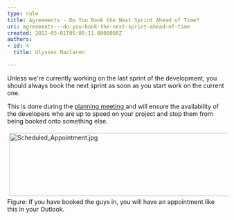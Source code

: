 ```yaml
---
type: rule
title: Agreements - Do You Book the Next Sprint Ahead of Time?
uri: agreements---do-you-book-the-next-sprint-ahead-of-time
created: 2012-05-01T05:09:11.0000000Z
authors:
- id: 4
  title: Ulysses Maclaren

---
```




<span class='intro'> Unless we're currently working on the last sprint of the development, you should always book the next sprint as soon as you start work on the current one. </span>

<p>​This is done during the <a href="/Management/RulesToBetterScrumUsingTFS/Pages/SprintPlanning(WHAT)Meeting.aspx">planning meeting </a>and&#160;will ensure the availability of the developers who are up to speed on your project and stop them from being booked onto something else.</p>
<p><img alt="Scheduled_Appointment.jpg" src="/Management/RulesToManagingSoftwareConsultants/Documents/Scheduled_Appointment.jpg" width="716" height="145" class="ssw-rteStyle-ImageArea" style="margin&#58;5px;width&#58;716px;height&#58;145px;" /><br><span class="ssw-rteStyle-FigureNormal">Figure&#58; If you have booked the guys in, you will have an appointment like this in your Outlook.</span><br></p>


